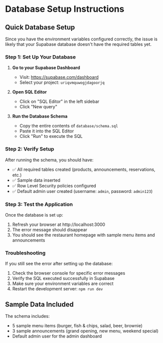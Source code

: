 # Database Setup Instructions

## Quick Database Setup

Since you have the environment variables configured correctly, the issue is likely that your Supabase database doesn't have the required tables yet.

### Step 1: Set Up Your Database

1. **Go to your Supabase Dashboard**
   - Visit: https://supabase.com/dashboard
   - Select your project: `uriqvmquwogjdagoorjq`

2. **Open SQL Editor**
   - Click on "SQL Editor" in the left sidebar
   - Click "New query"

3. **Run the Database Schema**
   - Copy the entire contents of `database/schema.sql`
   - Paste it into the SQL Editor
   - Click "Run" to execute the SQL

### Step 2: Verify Setup

After running the schema, you should have:
- ✅ All required tables created (products, announcements, reservations, etc.)
- ✅ Sample data inserted
- ✅ Row Level Security policies configured
- ✅ Default admin user created (username: `admin`, password: `admin123`)

### Step 3: Test the Application

Once the database is set up:
1. Refresh your browser at http://localhost:3000
2. The error message should disappear
3. You should see the restaurant homepage with sample menu items and announcements

### Troubleshooting

If you still see the error after setting up the database:
1. Check the browser console for specific error messages
2. Verify the SQL executed successfully in Supabase
3. Make sure your environment variables are correct
4. Restart the development server: `npm run dev`

## Sample Data Included

The schema includes:
- 5 sample menu items (burger, fish & chips, salad, beer, brownie)
- 3 sample announcements (grand opening, new menu, weekend special)
- Default admin user for the admin dashboard
